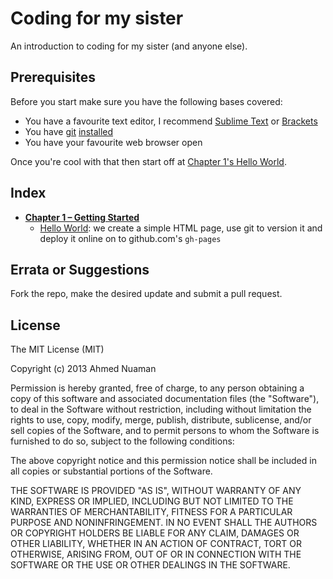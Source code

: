 # Coding for my sister

An introduction to coding for my sister (and anyone else).

## Prerequisites
Before you start make sure you have the following bases covered:

- You have a favourite text editor, I recommend [Sublime Text](http://sublimetext.com) or [Brackets](http://brackets.io)
- You have [git](http://git-scm.org) [installed](https://help.github.com/articles/set-up-git)
- You have your favourite web browser open

Once you're cool with that then start off at [Chapter 1's Hello World](chapter-1/hello-world/).

## Index
- [**Chapter 1 – Getting Started**](chapter-1)
	- [Hello World](chapter-1/hello-world/): we create a simple HTML page, use git to version it and deploy it online on to github.com's `gh-pages`

## Errata or Suggestions

Fork the repo, make the desired update and submit a pull request.

## License

The MIT License (MIT)

Copyright (c) 2013 Ahmed Nuaman

Permission is hereby granted, free of charge, to any person obtaining a copy
of this software and associated documentation files (the "Software"), to deal
in the Software without restriction, including without limitation the rights
to use, copy, modify, merge, publish, distribute, sublicense, and/or sell
copies of the Software, and to permit persons to whom the Software is
furnished to do so, subject to the following conditions:

The above copyright notice and this permission notice shall be included in
all copies or substantial portions of the Software.

THE SOFTWARE IS PROVIDED "AS IS", WITHOUT WARRANTY OF ANY KIND, EXPRESS OR
IMPLIED, INCLUDING BUT NOT LIMITED TO THE WARRANTIES OF MERCHANTABILITY,
FITNESS FOR A PARTICULAR PURPOSE AND NONINFRINGEMENT. IN NO EVENT SHALL THE
AUTHORS OR COPYRIGHT HOLDERS BE LIABLE FOR ANY CLAIM, DAMAGES OR OTHER
LIABILITY, WHETHER IN AN ACTION OF CONTRACT, TORT OR OTHERWISE, ARISING FROM,
OUT OF OR IN CONNECTION WITH THE SOFTWARE OR THE USE OR OTHER DEALINGS IN
THE SOFTWARE.
